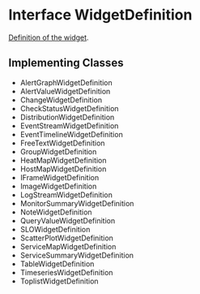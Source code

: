 

# Interface WidgetDefinition

[Definition of the widget](https://docs.datadoghq.com/dashboards/widgets/).
## Implementing Classes

* AlertGraphWidgetDefinition
* AlertValueWidgetDefinition
* ChangeWidgetDefinition
* CheckStatusWidgetDefinition
* DistributionWidgetDefinition
* EventStreamWidgetDefinition
* EventTimelineWidgetDefinition
* FreeTextWidgetDefinition
* GroupWidgetDefinition
* HeatMapWidgetDefinition
* HostMapWidgetDefinition
* IFrameWidgetDefinition
* ImageWidgetDefinition
* LogStreamWidgetDefinition
* MonitorSummaryWidgetDefinition
* NoteWidgetDefinition
* QueryValueWidgetDefinition
* SLOWidgetDefinition
* ScatterPlotWidgetDefinition
* ServiceMapWidgetDefinition
* ServiceSummaryWidgetDefinition
* TableWidgetDefinition
* TimeseriesWidgetDefinition
* ToplistWidgetDefinition


